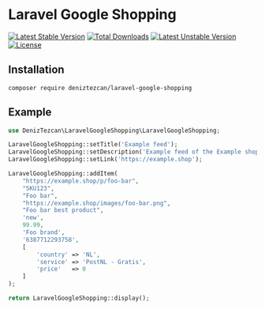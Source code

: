 Laravel Google Shopping
==============

[![Latest Stable Version](https://poser.pugx.org/deniztezcan/laravel-google-shopping/v/stable)](https://packagist.org/packages/deniztezcan/laravel-google-shopping)
[![Total Downloads](https://poser.pugx.org/deniztezcan/laravel-google-shopping/downloads)](https://packagist.org/packages/deniztezcan/laravel-google-shopping)
[![Latest Unstable Version](https://poser.pugx.org/deniztezcan/laravel-google-shopping/v/unstable)](https://packagist.org/packages/deniztezcan/laravel-google-shopping)
[![License](https://poser.pugx.org/deniztezcan/laravel-google-shopping/license)](https://packagist.org/packages/deniztezcan/laravel-google-shopping)

## Installation

```
composer require deniztezcan/laravel-google-shopping
```

## Example
```php
use DenizTezcan\LaravelGoogleShopping\LaravelGoogleShopping;

LaravelGoogleShopping::setTitle('Example feed');
LaravelGoogleShopping::setDescription('Example feed of the Example shop');
LaravelGoogleShopping::setLink('https://example.shop');

LaravelGoogleShopping::addItem(
	"https://example.shop/p/foo-bar",
	"SKU123",
	"Foo bar",
	"https://example.shop/images/foo-bar.png",
	"Foo bar best product",
	'new',
	99.99,
	'Foo brand',
	'6387712293758',
	[
		'country' => 'NL',
		'service' => 'PostNL - Gratis',
		'price'	  => 0
	]
);

return LaravelGoogleShopping::display();
```